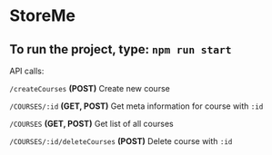 # StoreMe

## To run the project, type: `npm run start`

API calls:

`/createCourses` **(POST)**
Create new course


`/COURSES/:id` **(GET, POST)**
Get meta information for course with `:id`


`/COURSES` **(GET, POST)**
Get list of all courses


`/COURSES/:id/deleteCourses` **(POST)**
Delete course with `:id`
